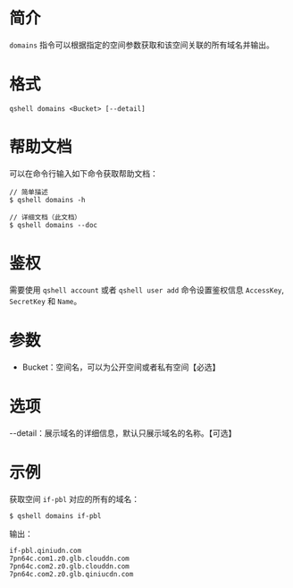 # 简介
`domains` 指令可以根据指定的空间参数获取和该空间关联的所有域名并输出。

# 格式
```
qshell domains <Bucket> [--detail]
```

# 帮助文档
可以在命令行输入如下命令获取帮助文档：
```
// 简单描述
$ qshell domains -h 

// 详细文档（此文档）
$ qshell domains --doc
```

# 鉴权
需要使用 `qshell account` 或者 `qshell user add` 命令设置鉴权信息 `AccessKey`, `SecretKey` 和 `Name`。

# 参数
- Bucket：空间名，可以为公开空间或者私有空间【必选】

# 选项
--detail：展示域名的详细信息，默认只展示域名的名称。【可选】

# 示例
获取空间 `if-pbl` 对应的所有的域名：
```
$ qshell domains if-pbl
```

输出：
```
if-pbl.qiniudn.com
7pn64c.com1.z0.glb.clouddn.com
7pn64c.com2.z0.glb.clouddn.com
7pn64c.com2.z0.glb.qiniucdn.com
```